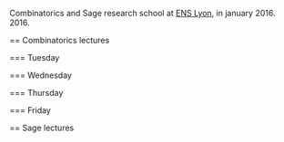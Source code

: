
Combinatorics and Sage research school at <a class="http" href="http://www.ens-lyon.fr/DI/">ENS  Lyon</a>, in january 2016. 2016. 

== Combinatorics lectures 

=== Tuesday 

=== Wednesday 

=== Thursday 

=== Friday 

== Sage lectures 
